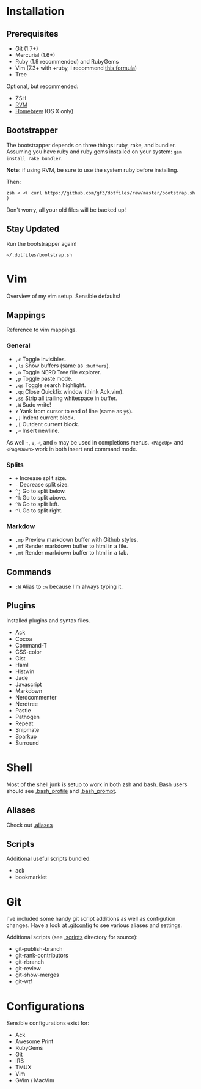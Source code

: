 # Installation

## Prerequisites

* Git (1.7+)
* Mercurial (1.6+)
* Ruby (1.9 recommended) and RubyGems
* Vim (7.3+ with +ruby, I recommend [this formula](https://github.com/adamv/homebrew/blob/duplicates/Library/Formula/vim.rb))
* Tree

Optional, but recommended:

* ZSH
* [RVM](http://rvm.beginrescueend.com/)
* [Homebrew](http://mxcl.github.com/homebrew/) (OS X only)

## Bootstrapper

The bootstrapper depends on three things: ruby, rake, and bundler. Assuming you
have ruby and ruby gems installed on your system: `gem install rake bundler`.

**Note:** if using RVM, be sure to use the system ruby before installing.

Then:

    zsh < <( curl https://github.com/gf3/dotfiles/raw/master/bootstrap.sh )

Don't worry, all your old files will be backed up!

## Stay Updated

Run the bootstrapper again!

    ~/.dotfiles/bootstrap.sh



# Vim

Overview of my vim setup. Sensible defaults!

## Mappings

Reference to vim mappings.

### General

* `,c` Toggle invisibles.
* `,ls` Show buffers (same as `:buffers`).
* `,n` Toggle NERD Tree file explorer.
* `,p` Toggle paste mode.
* `,qs` Toggle search highlight.
* `,qq` Close Quickfix window (think Ack.vim).
* `,ss` Strip all trailing whitespace in buffer.
* `,W` Sudo write!
* `Y` Yank from cursor to end of line (same as `y$`).
* `,]` Indent current block.
* `,[` Outdent current block.
* `,⏎` Insert newline.

As well `↑`, `↓`, `⏎`, and `⎋` may be used in completions menus. `<PageUp>` and `<PageDown>` work in both insert and command mode.

### Splits

* `+` Increase split size.
* `-` Decrease split size.
* `^j` Go to split below.
* `^k` Go to split above.
* `^h` Go to split left.
* `^l` Go to split right.

### Markdow

* `,mp` Preview markdown buffer with Github styles.
* `,mf` Render markdown buffer to html in a file.
* `,mt` Render markdown buffer to html in a tab.

## Commands

* `:W` Alias to `:w` because I'm always typing it.

## Plugins

Installed plugins and syntax files.

* Ack
* Cocoa
* Command-T
* CSS-color
* Gist
* Haml
* Histwin
* Jade
* Javascript
* Markdown
* Nerdcommenter
* Nerdtree
* Pastie
* Pathogen
* Repeat
* Snipmate
* Sparkup
* Surround



# Shell

Most of the shell junk is setup to work in both zsh and bash. Bash users should
see [.bash_profile](https://github.com/gf3/dotfiles/blob/master/.bash_profile)
and [.bash_prompt](https://github.com/gf3/dotfiles/blob/master/.bash_prompt).

## Aliases

Check out [.aliases](https://github.com/gf3/dotfiles/blob/master/.aliases)

## Scripts

Additional useful scripts bundled:

* ack
* bookmarklet



# Git

I've included some handy git script additions as well as configution changes.
Have a look at
[.gitconfig](https://github.com/gf3/dotfiles/blob/master/.gitconfig) to see
various aliases and settings.

Additional scripts (see [.scripts](https://github.com/gf3/dotfiles/tree/master/.scripts/) directory for source):

* git-publish-branch
* git-rank-contributors
* git-rbranch
* git-review
* git-show-merges
* git-wtf



# Configurations

Sensible configurations exist for:

* Ack
* Awesome Print
* RubyGems
* Git
* IRB
* TMUX
* Vim
* GVim / MacVim

